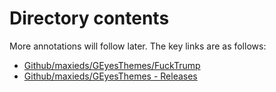 # Directory contents

More annotations will follow later. The key links are as follows:
* [Github/maxieds/GEyesThemes/FuckTrump](https://github.com/maxieds/GEyesThemes/tree/master/FuckTrump)
* [Github/maxieds/GEyesThemes - Releases](https://github.com/maxieds/GEyesThemes/releases/tag/Codename-BackOrifice53)
